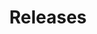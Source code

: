 ---
title: Releases
parent: resources
order: 1
sitemap:
  priority: 1
  changefreq: 'weekly'

sections:

   - file: releases
     layout: text

---